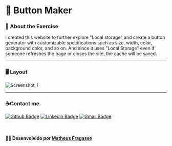 # 🤖 Button Maker

### :bookmark_tabs: About the Exercise ###

I created this website to further explore "Local storage" and create a button generator with customizable specifications such as size, width, color, background color, and so on. And since it uses "Local Storage" even if someone refreshes the page or closes the site, the cache will be saved.

---

 ### 🖥️ Layout ###
 
![Screenshot_1](https://github.com/Kuhora/Button-Creator/assets/105829768/4c9ec31c-2f43-4dcb-b805-20337d0beb4a)


---

### ☕Contact me

[![Github Badge](https://img.shields.io/badge/-Github-000?style=flat-square&logo=Github&logoColor=white&link=https://github.com/Kuhora)](https://github.com/Kuhora)
   [![Linkedin Badge](https://img.shields.io/badge/-LinkedIn-blue?style=flat-square&logo=Linkedin&logoColor=white&link=https://https://www.linkedin.com/in/matheus-fragasse-2a740a249/)](https://www.linkedin.com/in/matheus-fragasse-2a740a249/)
  [![Gmail Badge](https://img.shields.io/badge/Gmail-D14836?style=square&logo=gmail&logoColor=white&link=mailto:kuhora123@gmail.com)](mailto:kuhora123@gmail.com)

&nbsp;

#### 👩‍💻 **Desenvolvido por [Matheus Fragasse](https://github.com/Kuhora)** ####

